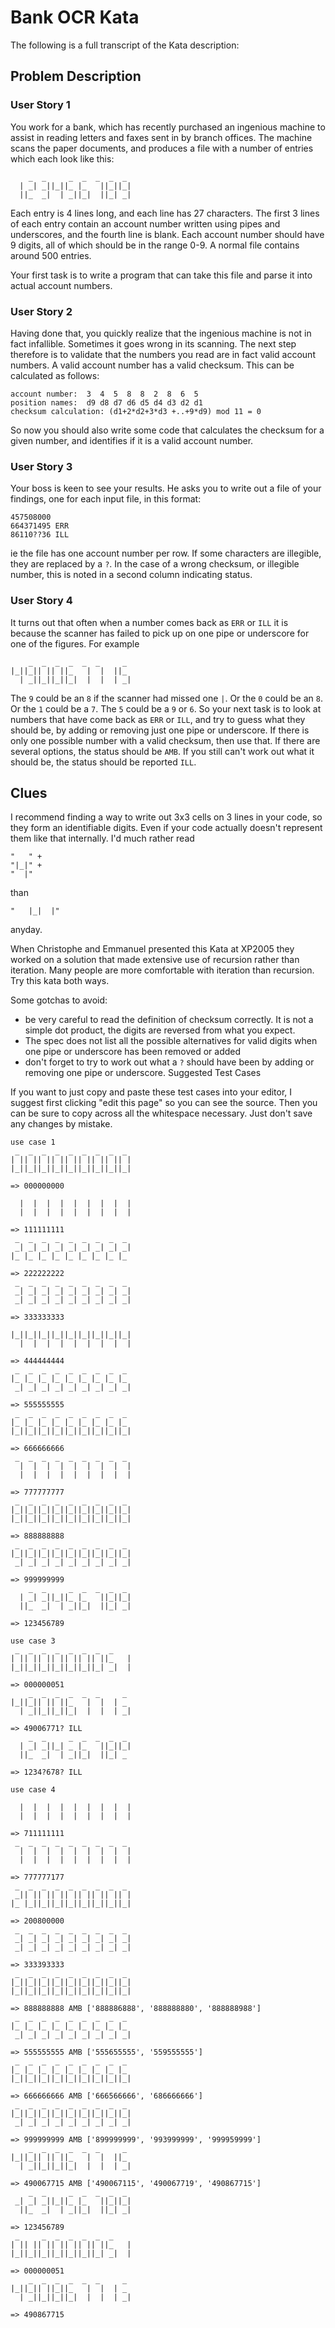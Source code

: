 # Bank OCR Kata

The following is a full transcript of the Kata description:

## Problem Description

### User Story 1

You work for a bank, which has recently purchased an ingenious machine to
assist in reading letters and faxes sent in by branch offices. The machine
scans the paper documents, and produces a file with a number of entries which
each look like this:

```
    _  _     _  _  _  _  _ 
  | _| _||_||_ |_   ||_||_|
  ||_  _|  | _||_|  ||_| _|
```

Each entry is 4 lines long, and each line has 27 characters. The first 3 lines
of each entry contain an account number written using pipes and underscores,
and the fourth line is blank. Each account number should have 9 digits, all of
which should be in the range 0-9. A normal file contains around 500 entries.

Your first task is to write a program that can take this file and parse it
into actual account numbers.

### User Story 2

Having done that, you quickly realize that the ingenious machine is not in
fact infallible. Sometimes it goes wrong in its scanning. The next step
therefore is to validate that the numbers you read are in fact valid account
numbers. A valid account number has a valid checksum. This can be calculated
as follows:

```
account number:  3  4  5  8  8  2  8  6  5
position names:  d9 d8 d7 d6 d5 d4 d3 d2 d1
checksum calculation: (d1+2*d2+3*d3 +..+9*d9) mod 11 = 0
```

So now you should also write some code that calculates the checksum for a
given number, and identifies if it is a valid account number.

### User Story 3

Your boss is keen to see your results. He asks you to write out a file of your
findings, one for each input file, in this format:

```
457508000
664371495 ERR
86110??36 ILL
```

ie the file has one account number per row. If some characters are illegible,
they are replaced by a `?`. In the case of a wrong checksum, or illegible
number, this is noted in a second column indicating status.

### User Story 4

It turns out that often when a number comes back as `ERR` or `ILL` it is
because the scanner has failed to pick up on one pipe or underscore for one of
the figures. For example

```
    _  _  _  _  _  _     _ 
|_||_|| || ||_   |  |  ||_ 
  | _||_||_||_|  |  |  | _|
```

The `9` could be an `8` if the scanner had missed one `|`. Or the `0` could be
an `8`. Or the `1` could be a `7`. The `5` could be a `9` or `6`. So your next
task is to look at numbers that have come back as `ERR` or `ILL`, and try to
guess what they should be, by adding or removing just one pipe or underscore.
If there is only one possible number with a valid checksum, then use that. If
there are several options, the status should be `AMB`. If you still can't work
out what it should be, the status should be reported `ILL`.

## Clues

I recommend finding a way to write out 3x3 cells on 3 lines in your code, so
they form an identifiable digits. Even if your code actually doesn't represent
them like that internally. I'd much rather read

```
"   " +
"|_|" +
"  |"
```

than

```
"   |_|  |"
```

anyday.

When Christophe and Emmanuel presented this Kata at XP2005 they worked on a
solution that made extensive use of recursion rather than iteration. Many
people are more comfortable with iteration than recursion. Try this kata both
ways.

Some gotchas to avoid:

- be very careful to read the definition of checksum correctly. It is not a
  simple dot product, the digits are reversed from what you expect.
- The spec does not list all the possible alternatives for valid digits when
  one pipe or underscore has been removed or added
- don't forget to try to work out what a `?` should have been by adding or
  removing one pipe or underscore.  Suggested Test Cases

If you want to just copy and paste these test cases into your editor, I
suggest first clicking "edit this page" so you can see the source. Then you
can be sure to copy across all the whitespace necessary. Just don't save any
changes by mistake.

```
use case 1
 _  _  _  _  _  _  _  _  _ 
| || || || || || || || || |
|_||_||_||_||_||_||_||_||_|

=> 000000000
                           
  |  |  |  |  |  |  |  |  |
  |  |  |  |  |  |  |  |  |

=> 111111111
 _  _  _  _  _  _  _  _  _ 
 _| _| _| _| _| _| _| _| _|
|_ |_ |_ |_ |_ |_ |_ |_ |_

=> 222222222
 _  _  _  _  _  _  _  _  _ 
 _| _| _| _| _| _| _| _| _|
 _| _| _| _| _| _| _| _| _|

=> 333333333
                           
|_||_||_||_||_||_||_||_||_|
  |  |  |  |  |  |  |  |  |

=> 444444444
 _  _  _  _  _  _  _  _  _ 
|_ |_ |_ |_ |_ |_ |_ |_ |_ 
 _| _| _| _| _| _| _| _| _|

=> 555555555
 _  _  _  _  _  _  _  _  _ 
|_ |_ |_ |_ |_ |_ |_ |_ |_ 
|_||_||_||_||_||_||_||_||_|

=> 666666666
 _  _  _  _  _  _  _  _  _ 
  |  |  |  |  |  |  |  |  |
  |  |  |  |  |  |  |  |  |

=> 777777777
 _  _  _  _  _  _  _  _  _ 
|_||_||_||_||_||_||_||_||_|
|_||_||_||_||_||_||_||_||_|

=> 888888888
 _  _  _  _  _  _  _  _  _ 
|_||_||_||_||_||_||_||_||_|
 _| _| _| _| _| _| _| _| _|

=> 999999999
    _  _     _  _  _  _  _ 
  | _| _||_||_ |_   ||_||_|
  ||_  _|  | _||_|  ||_| _|

=> 123456789

use case 3
 _  _  _  _  _  _  _  _    
| || || || || || || ||_   |
|_||_||_||_||_||_||_| _|  |

=> 000000051
    _  _  _  _  _  _     _ 
|_||_|| || ||_   |  |  | _
  | _||_||_||_|  |  |  | _|

=> 49006771? ILL
    _  _     _  _  _  _  _ 
  | _| _||_| _ |_   ||_||_|
  ||_  _|  | _||_|  ||_| _ 

=> 1234?678? ILL

use case 4
                           
  |  |  |  |  |  |  |  |  |
  |  |  |  |  |  |  |  |  |

=> 711111111
 _  _  _  _  _  _  _  _  _ 
  |  |  |  |  |  |  |  |  |
  |  |  |  |  |  |  |  |  |

=> 777777177
 _  _  _  _  _  _  _  _  _ 
 _|| || || || || || || || |
|_ |_||_||_||_||_||_||_||_|

=> 200800000
 _  _  _  _  _  _  _  _  _ 
 _| _| _| _| _| _| _| _| _|
 _| _| _| _| _| _| _| _| _|

=> 333393333
 _  _  _  _  _  _  _  _  _ 
|_||_||_||_||_||_||_||_||_|
|_||_||_||_||_||_||_||_||_|

=> 888888888 AMB ['888886888', '888888880', '888888988']
 _  _  _  _  _  _  _  _  _ 
|_ |_ |_ |_ |_ |_ |_ |_ |_ 
 _| _| _| _| _| _| _| _| _|

=> 555555555 AMB ['555655555', '559555555']
 _  _  _  _  _  _  _  _  _ 
|_ |_ |_ |_ |_ |_ |_ |_ |_ 
|_||_||_||_||_||_||_||_||_|

=> 666666666 AMB ['666566666', '686666666']
 _  _  _  _  _  _  _  _  _ 
|_||_||_||_||_||_||_||_||_|
 _| _| _| _| _| _| _| _| _|

=> 999999999 AMB ['899999999', '993999999', '999959999']
    _  _  _  _  _  _     _ 
|_||_|| || ||_   |  |  ||_ 
  | _||_||_||_|  |  |  | _|

=> 490067715 AMB ['490067115', '490067719', '490867715']
    _  _     _  _  _  _  _ 
 _| _| _||_||_ |_   ||_||_|
  ||_  _|  | _||_|  ||_| _|

=> 123456789
 _     _  _  _  _  _  _    
| || || || || || || ||_   |
|_||_||_||_||_||_||_| _|  |

=> 000000051
    _  _  _  _  _  _     _ 
|_||_|| ||_||_   |  |  | _ 
  | _||_||_||_|  |  |  | _|

=> 490867715
```

